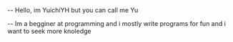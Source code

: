 -- Hello, im YuichiYH but you can call me Yu

-- Im a begginer at programming and i mostly write programs for fun and i want to seek more knoledge 
